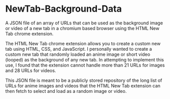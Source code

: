 # NewTab-Background-Data
A JSON file of an array of URLs that can be used as the background image or video of a new tab in a chromium based browser using the HTML New Tab chrome extension.

The HTML New Tab chrome extension allows you to create a custom new tab using HTML, CSS, and JavaScript.
I personally wanted to create a custom new tab that randomly loaded an anime image or short video (looped) as the background of any new tab. In attempting to implement this use, I found that the extension cannot handle more than 21 URLs for images and 28 URLs for videos.

This JSON file is meant to be a publicly stored repository of the long list of URLs for anime images and videos that the HTML New Tab extension can then fetch to select and load as a random image or video.
